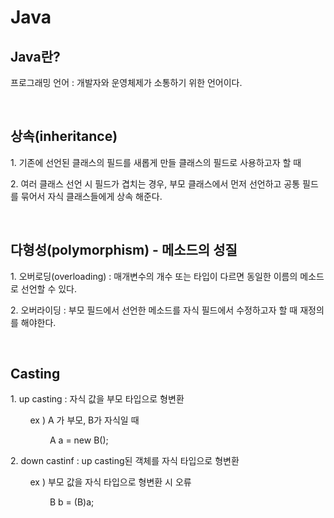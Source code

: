 <div>
<h1>Java</h1>
</div>

<div>
<h2> Java란? </h2>
<p>
프로그래밍 언어 : 개발자와 운영체제가 소통하기 위한 언어이다.
</p>
</div>
<br>

<div>
<h2> 상속(inheritance)</h2>
<p>
  1. 기존에 선언된 클래스의 필드를 새롭게 만들 클래스의 필드로 사용하고자 할 때
</p>
<p>
  2. 여러 클래스 선언 시 필드가 겹치는 경우, 부모 클래스에서 먼저 선언하고 공통 필드를 묶어서 자식 클래스들에게 상속 해준다. 
</p>
</div>
<br>

<div>
<h2>다형성(polymorphism) - 메소드의 성질</h2>
<p>
  1. 오버로딩(overloading) : 매개변수의 개수 또는 타입이 다르면 동일한 이름의 메소드로 선언할 수 있다.
</p>
<p>
  2. 오버라이딩 : 부모 필드에서 선언한 메소드를 자식 필드에서 수정하고자 할 때 재정의를 해야한다. 
</p>
</div>
</div>
<br>

<div>
<h2> Casting </h2>
<p>
  1. up casting : 자식 값을 부모 타입으로 형변환
</p>
<p> &nbsp;  &nbsp;  &nbsp;  &nbsp; ex ) A 가 부모, B가 자식일 때 </p>
<p> &nbsp;  &nbsp;  &nbsp;  &nbsp; &nbsp; &nbsp; &nbsp; &nbsp;  A a = new B(); </p>
<p>
  2. down castinf : up casting된 객체를 자식 타입으로 형변환
</p>
<p> &nbsp;  &nbsp;  &nbsp;  &nbsp; ex ) 부모 값을 자식 타입으로 형변환 시 오류 </p>
<p> &nbsp;  &nbsp;  &nbsp;  &nbsp; &nbsp; &nbsp; &nbsp; &nbsp;  B b = (B)a; </p>
</div>
</div>
<br>

<div>
<h2></h2>
<p>
</p>
</div>
</div>
<br>

<div>
<h2></h2>
<p>
</p>
</div>
</div>
<br>
